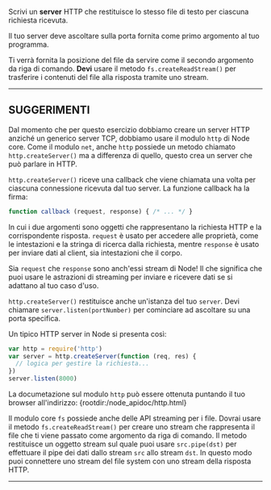 Scrivi un **server** HTTP che restituisce lo stesso file di testo per ciascuna richiesta ricevuta.

Il tuo server deve ascoltare sulla porta fornita come primo argomento al tuo programma.

Ti verrà fornita la posizione del file da servire come il secondo argomento da riga di comando. **Devi** usare il metodo `fs.createReadStream()` per trasferire i contenuti del file alla risposta tramite uno stream.

----------------------------------------------------------------------
## SUGGERIMENTI

Dal momento che per questo esercizio dobbiamo creare un server HTTP anziché un generico server TCP, dobbiamo usare il modulo `http` di Node core. Come il modulo `net`, anche `http` possiede un metodo chiamato `http.createServer()` ma a differenza di quello, questo crea un server che può parlare in HTTP.

`http.createServer()` riceve una callback che viene chiamata una volta per ciascuna connessione ricevuta dal tuo server. La funzione callback ha la firma:

```js
function callback (request, response) { /* ... */ }
```

In cui i due argomenti sono oggetti che rappresentano la richiesta HTTP e la corrispondente risposta. `request` è usato per accedere alle proprietà, come le intestazioni e la stringa di ricerca dalla richiesta, mentre `response` è usato per inviare dati al client, sia intestazioni che il corpo.

Sia `request` che `response` sono anch'essi stream di Node! Il che significa che puoi usare le astrazioni di streaming per inviare e ricevere dati se si adattano al tuo caso d'uso.

`http.createServer()` restituisce anche un'istanza del tuo `server`. Devi chiamare `server.listen(portNumber)` per cominciare ad ascoltare su una porta specifica.

Un tipico HTTP server in Node si presenta così:

```js
var http = require('http')
var server = http.createServer(function (req, res) {
  // logica per gestire la richiesta...
})
server.listen(8000)
```

La documetazione sul modulo `http` può essere ottenuta puntando il tuo browser all'indirizzo:
  {rootdir:/node_apidoc/http.html}

Il modulo core `fs` possiede anche delle API streaming per i file. Dovrai usare il metodo `fs.createReadStream()` per creare uno stream che rappresenta il file che ti viene passato come argomento da riga di comando. Il metodo restituisce un oggetto stream sul quale puoi usare `src.pipe(dst)` per effettuare il pipe dei dati dallo stream `src` allo stream `dst`. In questo modo puoi connettere uno stream del file system con uno stream della risposta HTTP.

----------------------------------------------------------------------
